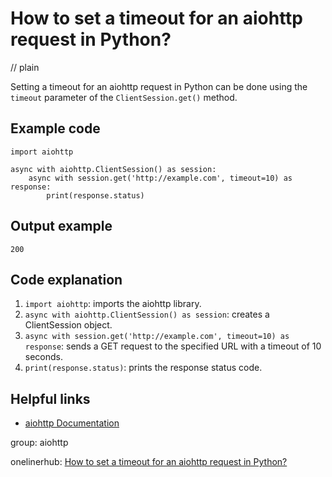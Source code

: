 # How to set a timeout for an aiohttp request in Python?
// plain

Setting a timeout for an aiohttp request in Python can be done using the `timeout` parameter of the `ClientSession.get()` method.

## Example code

```
import aiohttp

async with aiohttp.ClientSession() as session:
    async with session.get('http://example.com', timeout=10) as response:
        print(response.status)
```

## Output example

```
200
```

## Code explanation


1. `import aiohttp`: imports the aiohttp library.
2. `async with aiohttp.ClientSession() as session`: creates a ClientSession object.
3. `async with session.get('http://example.com', timeout=10) as response`: sends a GET request to the specified URL with a timeout of 10 seconds.
4. `print(response.status)`: prints the response status code.

## Helpful links

- [aiohttp Documentation](https://docs.aiohttp.org/en/stable/)

group: aiohttp

onelinerhub: [How to set a timeout for an aiohttp request in Python?](https://onelinerhub.com/python-aiohttp/how-to-set-a-timeout-for-an-aiohttp-request-in-python)